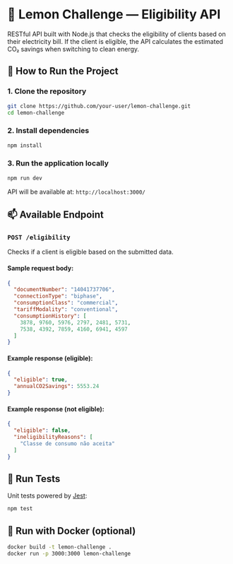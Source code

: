 # 🍋 Lemon Challenge — Eligibility API

RESTful API built with Node.js that checks the eligibility of clients based on their electricity bill. If the client is eligible, the API calculates the estimated CO₂ savings when switching to clean energy.

## 🚀 How to Run the Project

### 1. Clone the repository

```bash
git clone https://github.com/your-user/lemon-challenge.git
cd lemon-challenge
```

### 2. Install dependencies

```bash
npm install
```

### 3. Run the application locally

```bash
npm run dev
```

API will be available at:
`http://localhost:3000/`

## 📫 Available Endpoint

### `POST /eligibility`

Checks if a client is eligible based on the submitted data.

#### Sample request body:

```json
{
  "documentNumber": "14041737706",
  "connectionType": "biphase",
  "consumptionClass": "commercial",
  "tariffModality": "conventional",
  "consumptionHistory": [
    3878, 9760, 5976, 2797, 2481, 5731,
    7538, 4392, 7859, 4160, 6941, 4597
  ]
}
```

#### Example response (eligible):

```json
{
  "eligible": true,
  "annualCO2Savings": 5553.24
}
```

#### Example response (not eligible):

```json
{
  "eligible": false,
  "ineligibilityReasons": [
    "Classe de consumo não aceita"
  ]
}
```

## 🧪 Run Tests

Unit tests powered by [Jest](https://jestjs.io/):

```bash
npm test
```

## 🐳 Run with Docker (optional)

```bash
docker build -t lemon-challenge .
docker run -p 3000:3000 lemon-challenge
```
